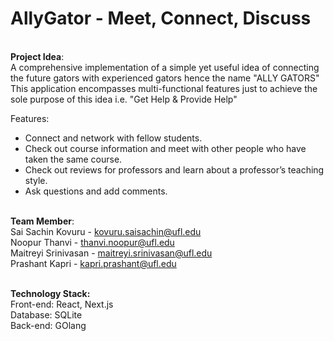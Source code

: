 # AllyGator - Meet, Connect, Discuss
<br /><B>Project Idea</B>:<br />
A comprehensive implementation of a simple yet useful idea of connecting the future gators with experienced gators hence the name "ALLY GATORS" </br>
This application encompasses multi-functional features just to achieve the sole purpose of this idea i.e. "Get Help & Provide Help"</br>

Features:<br />
<ul>
<li>Connect and network with fellow students.</li>
<li>Check out course information and meet with other people who have taken the same course.</li>
<li>Check out reviews for professors and learn about a professor’s teaching style.</li>
<li>Ask questions and add comments.</li>
</ul>

<br /><B>Team Member</B>:<br />
Sai Sachin Kovuru          - kovuru.saisachin@ufl.edu <br />
Noopur Thanvi              - thanvi.noopur@ufl.edu <br />
Maitreyi Srinivasan        - maitreyi.srinivasan@ufl.edu <br />
Prashant Kapri             - kapri.prashant@ufl.edu <br />

<br /><B>Technology Stack:</B><br />
Front-end: React, Next.js <br />
Database: SQLite <br />
Back-end: GOlang <br />



